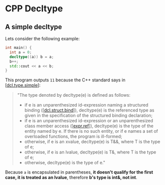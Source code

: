 # CPP Decltype

## A simple decltype
Lets consider the following example:
```cpp
int main() {
  int a = 0;
  decltype((a)) b = a;
  b++;
  std::cout << a << b;
}
```
This program outputs ```11``` because the C++ standard says in [[dcl.type.simple](https://timsong-cpp.github.io/cppwp/n4659/dcl.type.simple#4)]:
>"The type denoted by decltype(e) is deﬁned as follows:
> - if e is an unparenthesized id-expression naming a structured binding ([[dcl.struct.bind](https://timsong-cpp.github.io/cppwp/n4659/dcl.struct.bind)]), decltype(e) is the referenced type as given in the specification of the structured binding declaration;
> - if e is an unparenthesized id-expression or an unparenthesized class member access ([[expr.ref](https://timsong-cpp.github.io/cppwp/n4659/expr.ref)]), decltype(e) is the type of the entity named by e. If there is no such entity, or if e names a set of overloaded functions, the program is ill-formed;
> - otherwise, if e is an xvalue, decltype(e) is T&&, where T is the type of e;
> - otherwise, if e is an lvalue, decltype(e) is T&, where T is the type of e;
> - otherwise, decltype(e) is the type of e."

Because ```a``` is encapsulated in parentheses, **it doesn't qualify for the first case, it is treated as an lvalue**, therefore **b's type is int&, not int**.
